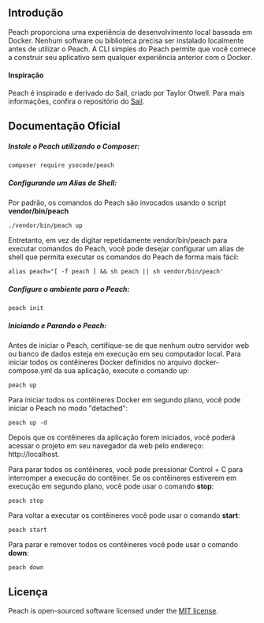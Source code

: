 ## Introdução

Peach proporciona uma experiência de desenvolvimento local baseada em Docker. Nenhum software ou biblioteca precisa ser instalado localmente antes de utilizar o Peach. A CLI simples do Peach permite que você comece a construir seu aplicativo sem qualquer experiência anterior com o Docker.

#### Inspiração

Peach é inspirado e derivado do Sail, criado por Taylor Otwell. Para mais informações, confira o repositório do [Sail](https://github.com/laravel/sail).

## Documentação Oficial

##### Instale o Peach utilizando o Composer:

```shell
composer require ysocode/peach
```

##### Configurando um Alias de Shell:

Por padrão, os comandos do Peach são invocados usando o script **vendor/bin/peach**
```shell
./vendor/bin/peach up
```

Entretanto, em vez de digitar repetidamente vendor/bin/peach para executar comandos do Peach, você pode desejar configurar um alias de shell que permita executar os comandos do Peach de forma mais fácil:
```shell
alias peach="[ -f peach ] && sh peach || sh vendor/bin/peach'
```

##### Configure o ambiente para o Peach:

```shell
peach init
```

##### Iniciando e Parando o Peach:

Antes de iniciar o Peach, certifique-se de que nenhum outro servidor web ou banco de dados esteja em execução em seu computador local. Para iniciar todos os contêineres Docker definidos no arquivo docker-compose.yml da sua aplicação, execute o comando up:
```shell
peach up
```

Para iniciar todos os contêineres Docker em segundo plano, você pode iniciar o Peach no modo "detached":
```shell
peach up -d
```

Depois que os contêineres da aplicação forem iniciados, você poderá acessar o projeto em seu navegador da web pelo endereço: http://localhost.


Para parar todos os contêineres, você pode pressionar Control + C para interromper a execução do contêiner. Se os contêineres estiverem em execução em segundo plano, você pode usar o comando **stop**:
```shell
peach stop
```

Para voltar a executar os contêineres você pode usar o comando **start**:
```shell
peach start
```

Para parar e remover todos os contêineres você pode usar o comando **down**:
```shell
peach down
```

## Licença

Peach is open-sourced software licensed under the [MIT license](LICENSE.md).
